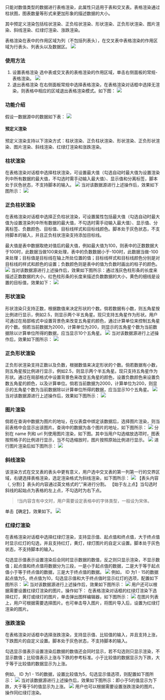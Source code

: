 只能对数值类型的数据进行表格渲染，此属性只适用于表和交叉表。表格渲染通过柱状图，图表数量等形式来更加形象的描述数据的大小。

其中预定义渲染包括柱状渲染、正负柱状渲染、形状渲染、正负形状渲染、图片渲染、斜线渲染、红绿灯渲染、涨跌渲染。

表格渲染在表中的作用区域为列（不包括列表头），在交叉表中表格渲染的作用区域为行表头、列表头以及数据区。
![](https://main.qcloudimg.com/raw/218125c82420af56bd32bd0ece456f05.png)
### 使用方法

1. 设置表格渲染
   选中表或交叉表的表格渲染的作用区域，单击右侧面板的常规-表格渲染。
![](https://main.qcloudimg.com/raw/133a0116dbe380f4a5a8710ea4f10c38.png)
2. 退出表格渲染
   在右侧面板常规中选择表格渲染，在表格渲染对话框中选择无渲染，则表格中相应的区域退出表格渲染模式。如下图：
	 ![](https://main.qcloudimg.com/raw/8a367d80c526dbd39863b9a2f3dd2a5e.png)

### 功能介绍

假设一数据源中的数据如下表：
![](https://main.qcloudimg.com/raw/8afba7a924fc7738828c43f955a66313.png)
#### 预定义渲染
预定义渲染支持以下渲染方式：柱状渲染、正负柱状渲染、形状渲染、正负形状渲染、图片渲染、斜线渲染、红绿灯渲染和涨跌渲染。

### 柱状渲染

在表格渲染对话框中选择柱状渲染，可设置最大值（勾选自动时最大值为设置渲染列中所有数据的最大值，不勾选时需手动输入最大值）、显示值和分离标签，脚本处于灰色状态，不支持脚本的输入。
![](https://main.qcloudimg.com/raw/7ed2b056bbc694cc94e151fa4b015d4c.png)
当对该数据源进行上述操作后，效果如下图所示：
![](https://main.qcloudimg.com/raw/d9995152a0f90c30ba26d6d8858f6129.png)

### 正负柱状渲染

在表格渲染对话框中选择正负柱状渲染，可设置属性包括最大值（勾选自动时最大值为设置渲染列中所有数据的最大值，不勾选时需手动输入最大值）、显示值、分离标签、负数颜色、目标值、目标线样式和目标线颜色。脚本处于灰色状态，不支持脚本的输入，并且正负柱状渲染支持添加目标线。

最大值是表中数据取绝对值后的最大值，例如最大值为100，则表中的正数数据大于100时，此数据当做100来处理，表中的负数数据小于-100时，此数据当做-100来处理；目标值是目标线在轴上所处位置的值；目标线样式和目标线颜色分别是对目标线的样式和颜色的设置；负数颜色则是表中的值为负数时画出的柱子的颜色。
![](https://main.qcloudimg.com/raw/e18ae15ca1a9cdc81ba3ce6bbc2ea678.png)
当对该数据源进行上述操作后，效果如下图所示：通过浅灰色柱形条的长度来描述正数数据的大小，红色柱形条的长度来描述负数数据的大小，黄色的细线是设置的目标值，效果如下：
![](https://main.qcloudimg.com/raw/8acc4f95f2a2a2761d9f47e710eb5d70.png)

### 形状渲染
形状渲染只支持正数，根据数值来决定形状的个数。倘若数据有小数，则五角星按比例进行显示，例如2.5，则显示两个半五角星。现只支持五角星作为形状。用户可通过在局部格式中设置背景色来改变五角星的颜色，通过计算单位来控制五角星的个数。倘若当前数据为2000，计算单位为200，则显示的五角星个数为当前数据除以计算单位所得的数据，应当显示10个五角星。
![](https://main.qcloudimg.com/raw/e06285f25cd0b8eeb1aba8771dda5d1e.png)
当对该数据源进行上述操作后，效果如下图所示：
![](https://main.qcloudimg.com/raw/5dc836ccc0823c372eab4fb7abd6b68c.png)

### 正负形状渲染

正负形状渲染支持正数以及负数，根据数值来决定形状的个数。倘若数据有小数，则五角星按比例进行显示，例如2.5，则显示两个半五角星。现只支持五角星作为形状。通过在局部格式中设置背景色来改变五角星的颜色，设置负数颜色来设置负数五角星的颜色，以及计算单位。倘若当前数据为2000，计算单位为200，则显示的五角星个数为当前数据除以计算单位所得的数据，应当显示10个五角星。
![](https://main.qcloudimg.com/raw/4e7781972a2bc4e06e670b9b03ed6f73.png)
当对该数据源进行上述操作后，效果如下图所示：
![](https://main.qcloudimg.com/raw/b757a5549c346d5e5d411a415070f6d3.png)

### 图片渲染
倘若在查询中数据为图片的地址，在仪表盘中绑定该数据后，选择图片渲染，则当前表格中会显示出该图片。查询中的数据为各个图片的地址，如下图所示：
![](https://main.qcloudimg.com/raw/bb5fbc4cdba7dfe967f14a330b771bef.png)
分别在 name 列和 url 列使用图片渲染，如下图。其中当用户勾选缩放选项时，图表按照格子的比例进行显示，当不勾选缩放时，图片按照原始比例进行显示。
![](https://main.qcloudimg.com/raw/61c98f8efdeb0daa26a2b7b5c4ac2980.png)
进行图片渲染后如下图所示：
![](https://main.qcloudimg.com/raw/b352ecd6495dea15a3942521c0072448.png)

### 斜线渲染

该渲染方式在交叉表的表头中更有意义，用户选中交叉表的第一列第一行的交界区域，右键选择表格渲染，选定渲染格式为斜线渲染，如下图所示：
![](https://main.qcloudimg.com/raw/d92f0a4d3f04ceca895f9794f58d9673.png)
【表头内容（, 分割）】表头的内容通过英文格式的“,”来进行分割。
【始于左上点】当勾选时斜线的起始点为表格的左上点，不勾选时为右下点。
>!当内容含有中文时，用户需要设定表格中的字体类型，一般设为宋体。

单击【确定】，效果如下。
![](https://main.qcloudimg.com/raw/7782e622087592045d25f6fb17ad2e15.png)

### 红绿灯渲染
在表格渲染对话框中选择红绿灯渲染，支持显示值、起点值和终点值，大于终点值时显示红灯的勾选，并且支持红灯，黄灯，绿灯图片的自定义设置。脚本处于灰色状态，不支持脚本的输入。

勾选显示值表示设置渲染后会同时显示数据的数值，反之则只显示渲染，不显示数值；起点值和终点值将数据分为三段，一是小于起点值的数据，二是大于等于起点值小于等于终点值的数据，三是大于终点值的数据。
![](https://main.qcloudimg.com/raw/1ecb93dd4e856b4d690237cc23d14350.png)
例如， ID 为1 - 15的数据起点值为5，终点值为10，勾选显示值和大于终点值时显示红灯的选项，配置如下图所示：
![](https://main.qcloudimg.com/raw/accf27a5bb242de0afee078f8fd76a8b.png)
当对该数据源进行上述操作后，效果如下图所示：
![](https://main.qcloudimg.com/raw/0b4df49e7e5bb6ca272d8c88d0d91931.png)
用户还可以根据需要设置红绿灯渲染的图片。操作如下：
在表格渲染对话框的红绿灯渲染下选择红灯，黄灯或绿灯的图片，单击弹出图样编辑器，如下图所示：
![](https://main.qcloudimg.com/raw/b6f9b9b1f623665ddd8d280f764a413e.png)
在图片列表上，用户可根据需要选择图片。也可单击导入图片，将图片导入后，设置为红绿灯渲染的图片。

### 涨跌渲染

在表格渲染对话框中选择涨跌渲染，支持显示值、比较值的输入，并且支持上涨，下跌图片的自定义设置。脚本处于灰色状态，不支持脚本的输入。

勾选显示值表示设置渲染后数据的数值还会同时显示，若不勾选则只显示渲染，不显示数值；比较值表示上涨与下跌的参考标准。小于比较值的数据显示为下跌，大于等于比较值的数据显示为上涨。

例如， ID 为1 - 15的数据，设置比较值为5，勾选显示值选项，则配置如下图所示：
![](https://main.qcloudimg.com/raw/1bf365d11de8865a6e40236d6359e542.png)
当对该数据源进行上述操作后，效果如下图所示：即小于5的值显示为下跌，大于等于5的值显示为上涨。
![](https://main.qcloudimg.com/raw/c07cc659ef5f1e85d89274a626a5e7dc.png)
用户也可以根据需要设置涨跌渲染的图片。操作同红绿灯渲染。
